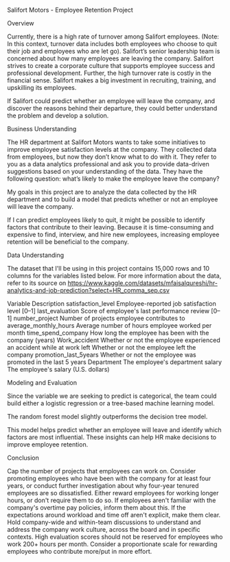 Salifort Motors - Employee Retention Project 

Overview

Currently, there is a high rate of turnover among Salifort employees. (Note: In this context, turnover data includes both employees who choose to quit their job and employees who are let go). Salifort’s senior leadership team is concerned about how many employees are leaving the company. Salifort strives to create a corporate culture that supports employee success and professional development. Further, the high turnover rate is costly in the financial sense. Salifort makes a big investment in recruiting, training, and upskilling its employees. 

If Salifort could predict whether an employee will leave the company, and discover the reasons behind their departure, they could better understand the problem and develop a solution.

Business Understanding 

The HR department at Salifort Motors wants to take some initiatives to improve employee satisfaction levels at the company. They collected data from employees, but now they don’t know what to do with it. They refer to you as a data analytics professional and ask you to provide data-driven suggestions based on your understanding of the data. They have the following question: what’s likely to make the employee leave the company?

My goals in this project are to analyze the data collected by the HR department and to build a model that predicts whether or not an employee will leave the company.

If I can predict employees likely to quit, it might be possible to identify factors that contribute to their leaving. Because it is time-consuming and expensive to find, interview, and hire new employees, increasing employee retention will be beneficial to the company.

Data Understanding 

The dataset that I'll be using in this project contains 15,000 rows and 10 columns for the variables listed below. For more information about the data, refer to its source on https://www.kaggle.com/datasets/mfaisalqureshi/hr-analytics-and-job-prediction?select=HR_comma_sep.csv

Variable	Description
satisfaction_level	Employee-reported job satisfaction level [0–1]
last_evaluation	Score of employee's last performance review [0–1]
number_project	Number of projects employee contributes to
average_monthly_hours	Average number of hours employee worked per month
time_spend_company	How long the employee has been with the company (years)
Work_accident	Whether or not the employee experienced an accident while at work
left	Whether or not the employee left the company
promotion_last_5years	Whether or not the employee was promoted in the last 5 years
Department	The employee's department
salary	The employee's salary (U.S. dollars)

Modeling and Evaluation 

Since the variable we are seeking to predict is categorical, the team could build either a logistic regression or a tree-based machine learning model.

The random forest model slightly outperforms the decision tree model.

This model helps predict whether an employee will leave and identify which factors are most influential. These insights can help HR make decisions to improve employee retention.

Conclusion

Cap the number of projects that employees can work on.
Consider promoting employees who have been with the company for at least four years, or conduct further investigation about why four-year tenured employees are so dissatisfied.
Either reward employees for working longer hours, or don't require them to do so.
If employees aren't familiar with the company's overtime pay policies, inform them about this. If the expectations around workload and time off aren't explicit, make them clear.
Hold company-wide and within-team discussions to understand and address the company work culture, across the board and in specific contexts.
High evaluation scores should not be reserved for employees who work 200+ hours per month. Consider a proportionate scale for rewarding employees who contribute more/put in more effort.

